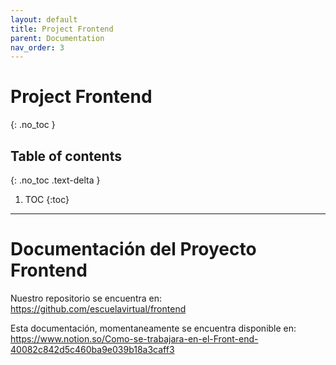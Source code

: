```yaml
---
layout: default
title: Project Frontend
parent: Documentation
nav_order: 3
---
```


# Project Frontend
{: .no_toc }

## Table of contents
{: .no_toc .text-delta }

1. TOC
{:toc}

---

# Documentación del Proyecto Frontend

Nuestro repositorio se encuentra en: 
https://github.com/escuelavirtual/frontend

Esta documentación, momentaneamente se encuentra disponible en:
https://www.notion.so/Como-se-trabajara-en-el-Front-end-40082c842d5c460ba9e039b18a3caff3